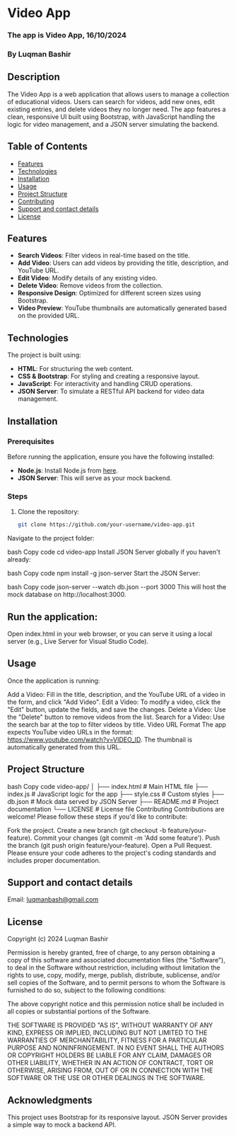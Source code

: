 # Video App
### The app is Video App, 16/10/2024
### **By Luqman Bashir**

## Description
The Video App is a web application that allows users to manage a collection of educational videos. Users can search for videos, add new ones, edit existing entries, and delete videos they no longer need. The app features a clean, responsive UI built using Bootstrap, with JavaScript handling the logic for video management, and a JSON server simulating the backend.

## Table of Contents
- [Features](#features)
- [Technologies](#technologies)
- [Installation](#installation)
- [Usage](#usage)
- [Project Structure](#project-structure)
- [Contributing](#contributing)
- [Support and contact details](#support-and-contact-details)
- [License](#license)

## Features
- **Search Videos**: Filter videos in real-time based on the title.
- **Add Video**: Users can add videos by providing the title, description, and YouTube URL.
- **Edit Video**: Modify details of any existing video.
- **Delete Video**: Remove videos from the collection.
- **Responsive Design**: Optimized for different screen sizes using Bootstrap.
- **Video Preview**: YouTube thumbnails are automatically generated based on the provided URL.

## Technologies

The project is built using:

- **HTML**: For structuring the web content.
- **CSS & Bootstrap**: For styling and creating a responsive layout.
- **JavaScript**: For interactivity and handling CRUD operations.
- **JSON Server**: To simulate a RESTful API backend for video data management.

## Installation

### Prerequisites

Before running the application, ensure you have the following installed:

- **Node.js**: Install Node.js from [here](https://nodejs.org/).
- **JSON Server**: This will serve as your mock backend.

### Steps

1. Clone the repository:
   ```bash
   git clone https://github.com/your-username/video-app.git
Navigate to the project folder:

bash
Copy code
cd video-app
Install JSON Server globally if you haven't already:

bash
Copy code
npm install -g json-server
Start the JSON Server:

bash
Copy code
json-server --watch db.json --port 3000
This will host the mock database on http://localhost:3000.

## Run the application:
Open index.html in your web browser, or you can serve it using a local server (e.g., Live Server for Visual Studio Code).

## Usage
Once the application is running:

Add a Video: Fill in the title, description, and the YouTube URL of a video in the form, and click "Add Video".
Edit a Video: To modify a video, click the "Edit" button, update the fields, and save the changes.
Delete a Video: Use the "Delete" button to remove videos from the list.
Search for a Video: Use the search bar at the top to filter videos by title.
Video URL Format
The app expects YouTube video URLs in the format: https://www.youtube.com/watch?v=VIDEO_ID. The thumbnail is automatically generated from this URL.

## Project Structure
bash
Copy code
video-app/
│
├── index.html          # Main HTML file
├── index.js            # JavaScript logic for the app
├── style.css           # Custom styles
├── db.json             # Mock data served by JSON Server
├── README.md           # Project documentation
└── LICENSE             # License file
Contributing
Contributions are welcome! Please follow these steps if you'd like to contribute:

Fork the project.
Create a new branch (git checkout -b feature/your-feature).
Commit your changes (git commit -m 'Add some feature').
Push the branch (git push origin feature/your-feature).
Open a Pull Request.
Please ensure your code adheres to the project's coding standards and includes proper documentation.

## Support and contact details
Email: luqmanbash@gmail.com

## License
Copyright (c) 2024 Luqman Bashir

Permission is hereby granted, free of charge, to any person obtaining a copy of this software and associated documentation files (the "Software"), to deal in the Software without restriction, including without limitation the rights to use, copy, modify, merge, publish, distribute, sublicense, and/or sell copies of the Software, and to permit persons to whom the Software is furnished to do so, subject to the following conditions:

The above copyright notice and this permission notice shall be included in all copies or substantial portions of the Software.

THE SOFTWARE IS PROVIDED "AS IS", WITHOUT WARRANTY OF ANY KIND, EXPRESS OR IMPLIED, INCLUDING BUT NOT LIMITED TO THE WARRANTIES OF MERCHANTABILITY, FITNESS FOR A PARTICULAR PURPOSE AND NONINFRINGEMENT. IN NO EVENT SHALL THE AUTHORS OR COPYRIGHT HOLDERS BE LIABLE FOR ANY CLAIM, DAMAGES OR OTHER LIABILITY, WHETHER IN AN ACTION OF CONTRACT, TORT OR OTHERWISE, ARISING FROM, OUT OF OR IN CONNECTION WITH THE SOFTWARE OR THE USE OR OTHER DEALINGS IN THE SOFTWARE.

## Acknowledgments
This project uses Bootstrap for its responsive layout. JSON Server provides a simple way to mock a backend API.